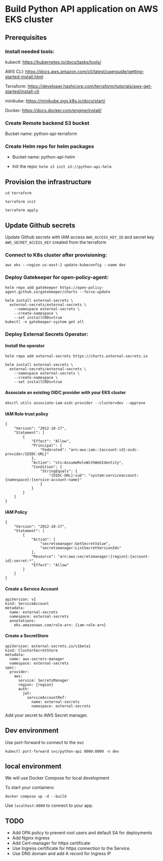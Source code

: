 # Build Python API application on AWS EKS cluster 

## Prerequisites

### Install needed tools:

kubectl: https://kubernetes.io/docs/tasks/tools/

AWS CLI: https://docs.aws.amazon.com/cli/latest/userguide/getting-started-install.html

Terraform: https://developer.hashicorp.com/terraform/tutorials/aws-get-started/install-cli

minikube: https://minikube.sigs.k8s.io/docs/start/

Docker: https://docs.docker.com/engine/install/

### Create Remote backend S3 bucket 

Bucket name: python-api-terraform

### Create Helm repo for helm packages

- Bucket name: python-api-helm

- Init the repo: `helm s3 init s3://python-api-helm`

## Provision the infrastructure

```
cd terraform

terraform init

terraform apply
```

## Update Github secrets

Update Github secrets with IAM access `AWS_ACCESS_KEY_ID` and secret key `AWS_SECRET_ACCESS_KEY` created from the terraform

### Connect to K8s cluster after provisioning:

`aws eks --region us-east-2 update-kubeconfig --name dev`

### Deploy Gatekeeper for open-policy-agent:

```
helm repo add gatekeeper https://open-policy-agent.github.io/gatekeeper/charts --force-update

helm install external-secrets \
  external-secrets/external-secrets \
    --namespace external-secrets \
    --create-namespace \
    --set installCRDs=true
kubectl -n gatekeeper-system get all
```

### Deploy External Secrets Operator:

#### Install the operator

```
helm repo add external-secrets https://charts.external-secrets.io

helm install external-secrets \
  external-secrets/external-secrets \
    --namespace external-secrets \
    --create-namespace \
    --set installCRDs=true
```

#### Associate an existing OIDC provider with your EKS cluster

`eksctl utils associate-iam-oidc-provider --cluster=dev --approve`

#### IAM Role trust policy

```
{
    "Version": "2012-10-17",
    "Statement": [
        {
            "Effect": "Allow",
            "Principal": {
                "Federated": "arn:aws:iam::{account-id}:oidc-provider/{OIDC-URL}"
            },
            "Action": "sts:AssumeRoleWithWebIdentity",
            "Condition": {
                "StringEquals": {
                    "{OIDC-URL}:sub": "system:serviceaccount:{namespace}:{service-account-name}"
                }
            }
        }
    ]
}
```

#### IAM Policy

```
{
    "Version": "2012-10-17",
    "Statement": [
        {
            "Action": [
                "secretsmanager:GetSecretValue",
                "secretsmanager:ListSecretVersionIds"
            ],
            "Resource": "arn:aws:secretsmanager:{region}:{account-id}:secret:*",
            "Effect": "Allow"
        }
    ]
}
```

####  Create a Service Account

```
apiVersion: v1
kind: ServiceAccount
metadata:
  name: external-secrets
  namespace: external-secrets
  annotations:
    eks.amazonaws.com/role-arn: {iam-role-arn}
```

#### Create a SecretStore

```
apiVersion: external-secrets.io/v1beta1
kind: ClusterSecretStore
metadata:
  name: aws-secrets-manager
  namespace: external-secrets
spec:
  provider:
    aws:
      service: SecretsManager
      region: {region}
      auth:
        jwt:
          serviceAccountRef:
            name: external-secrets
            namespace: external-secrets
```

Add your secret to AWS Secret manager.

## Dev environment

Use port-forward to connect to the svc

`kubectl port-forward svc/python-api 8000:8000 -n dev`

## local environment

We will use Docker Compose for local development

To start your containers:

`docker compose up -d --build`

Use `localhost:8000` to connect to your app.


## TODO

- Add OPA policy to prevent root users and default SA for deployments
- Add Nginx ingress
- Add Cert-manager for https certificate
- Use Ingress certificate for https connection to the Service.
- Use DNS domain and add A record for Ingress IP